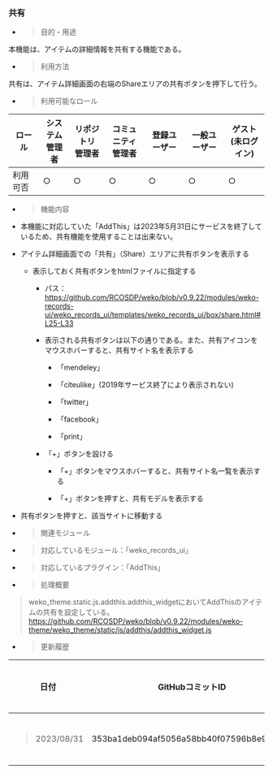 ### 共有

  - > 目的・用途

本機能は、アイテムの詳細情報を共有する機能である。

  - > 利用方法

共有は、アイテム詳細画面の右端のShareエリアの共有ボタンを押下して行う。

  - > 利用可能なロール

<table>
<thead>
<tr class="header">
<th>ロール</th>
<th>システム<br />
管理者</th>
<th>リポジトリ<br />
管理者</th>
<th>コミュニティ<br />
管理者</th>
<th>登録ユーザー</th>
<th>一般ユーザー</th>
<th>ゲスト<br />
(未ログイン)</th>
</tr>
</thead>
<tbody>
<tr class="odd">
<td>利用可否</td>
<td>○</td>
<td>○</td>
<td>○</td>
<td>○</td>
<td>○</td>
<td>○</td>
</tr>
</tbody>
</table>

  - > 機能内容

<!-- end list -->

  - 本機能に対応していた「AddThis」は2023年5月31日にサービスを終了しているため、共有機能を使用することは出来ない。

  - アイテム詳細画面での「共有」（Share）エリアに共有ボタンを表示する
    
      - 表示しておく共有ボタンをhtmlファイルに指定する
        
          - パス：  
            <https://github.com/RCOSDP/weko/blob/v0.9.22/modules/weko-records-ui/weko_records_ui/templates/weko_records_ui/box/share.html#L25-L33>
        
          - 表示される共有ボタンは以下の通りである。また、共有アイコンをマウスホバーすると、共有サイト名を表示する
            
              - 「mendeley」
            
              - 「citeulike」(2019年サービス終了により表示されない)
            
              - 「twitter」
            
              - 「facebook」
            
              - 「print」
        
          - 「+」ボタンを設ける
            
              - 「+」ボタンをマウスホバーすると、共有サイト名一覧を表示する
            
              - 「+」ボタンを押すと、共有モデルを表示する

  - 共有ボタンを押すと、該当サイトに移動する

<!-- end list -->

  - > 関連モジュール

<!-- end list -->

  - > 対応しているモジュール：「weko\_records\_ui」

  - > 対応しているプラグイン：「AddThis」

<!-- end list -->

  - > 処理概要

> weko\_theme.static.js.addthis.addthis\_widgetにおいてAddThisのアイテムの共有を設定している。  
> <https://github.com/RCOSDP/weko/blob/v0.9.22/modules/weko-theme/weko_theme/static/js/addthis/addthis_widget.js>

  - > 更新履歴

<table>
<thead>
<tr class="header">
<th>日付</th>
<th>GitHubコミットID</th>
<th>更新内容</th>
</tr>
</thead>
<tbody>
<tr class="odd">
<td><blockquote>
<p>2023/08/31</p>
</blockquote></td>
<td>353ba1deb094af5056a58bb40f07596b8e95a562</td>
<td>初版作成</td>
</tr>
</tbody>
</table>
